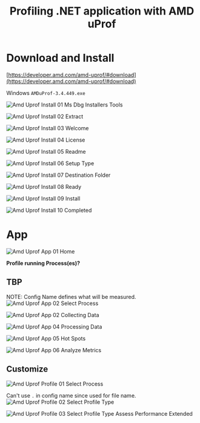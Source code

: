﻿---
layout: post
title: Profiling .NET application with AMD uProf
---
 # Download and Install

 [https://developer.amd.com/amd-uprof/#download](https://developer.amd.com/amd-uprof/#download)

 Windows `AMDuProf-3.4.449.exe`

 ![Amd Uprof Install 01 Ms Dbg Installers Tools](../images/2021-05-amd-uprof/amd-uprof-install-01-ms-dbg-installers-tools.png)

![Amd Uprof Install 02 Extract](../images/2021-05-amd-uprof/amd-uprof-install-02-extract.png)

![Amd Uprof Install 03 Welcome](../images/2021-05-amd-uprof/amd-uprof-install-03-welcome.png)

![Amd Uprof Install 04 License](../images/2021-05-amd-uprof/amd-uprof-install-04-license.png)

![Amd Uprof Install 05 Readme](../images/2021-05-amd-uprof/amd-uprof-install-05-readme.png)

![Amd Uprof Install 06 Setup Type](../images/2021-05-amd-uprof/amd-uprof-install-06-setup-type.png)

![Amd Uprof Install 07 Destination Folder](../images/2021-05-amd-uprof/amd-uprof-install-07-destination-folder.png)

![Amd Uprof Install 08 Ready](../images/2021-05-amd-uprof/amd-uprof-install-08-ready.png)

![Amd Uprof Install 09 Install](../images/2021-05-amd-uprof/amd-uprof-install-09-install.png)

![Amd Uprof Install 10 Completed](../images/2021-05-amd-uprof/amd-uprof-install-10-completed.png)

# App
![Amd Uprof App 01 Home](../images/2021-05-amd-uprof/amd-uprof-app-01-home.png)

**Profile running Process(es)?**

## TBP
NOTE: Config Name defines what will be measured.
![Amd Uprof App 02 Select Process](../images/2021-05-amd-uprof/amd-uprof-app-02-select-process.png)

![Amd Uprof App 02 Collecting Data](../images/2021-05-amd-uprof/amd-uprof-app-02-collecting-data.png)

![Amd Uprof App 04 Processing Data](../images/2021-05-amd-uprof/amd-uprof-app-04-processing-data.png)

![Amd Uprof App 05 Hot Spots](../images/2021-05-amd-uprof/amd-uprof-app-05-hot-spots.png)

![Amd Uprof App 06 Analyze Metrics](../images/2021-05-amd-uprof/amd-uprof-app-06-analyze-metrics.png)

## Customize

![Amd Uprof Profile 01 Select Process](../images/2021-05-amd-uprof/amd-uprof-profile-01-select-process.png)

Can't use `.` in config name since used for file name.
![Amd Uprof Profile 02 Select Profile Type](../images/2021-05-amd-uprof/amd-uprof-profile-02-select-profile-type.png)

![Amd Uprof Profile 03 Select Profile Type Assess Performance Extended](../images/2021-05-amd-uprof/amd-uprof-profile-03-select-profile-type-assess-performance-extended.png)